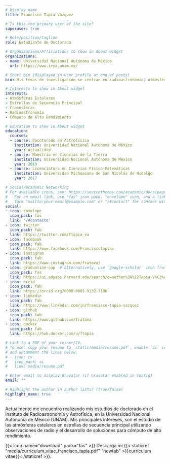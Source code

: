 ```yaml
---
# Display name
title: Francisco Tapia Vázquez

# Is this the primary user of the site?
superuser: true

# Role/position/tagline
role: Estudiante de Doctorado

# Organizations/Affiliations to show in About widget
organizations:
- name: Universidad Nacional Autónoma de México
  url: https://www.irya.unam.mx/

# Short bio (displayed in user profile at end of posts)
bio: Mis temas de investigación se centran en radioastronomía, atmósferas estelates y cómputo de alto desempeño.

# Interests to show in About widget
interests:
- Atmósferas Estelares
- Estrellas de Secuencia Principal
- Cromosferas
- Radioastronomía
- Cómputo de Alto Rendimiento

# Education to show in About widget
education:
  courses:
  - course: Docotorado en Astrofísica
    institution: Universidad Nacional Autónoma de México
    year: Actualidad
  - course: Maestría en Ciencias de la Tierra
    institution: Universidad Nacional Autónoma de México
    year: 2019
  - course: Licenciatura en Ciencias Físico-Matemáticas
    institution: Universidad Michoacana de San Nicolás de Hidalgo
    year: 2017

# Social/Academic Networking
# For available icons, see: https://sourcethemes.com/academic/docs/page-builder/#icons
#   For an email link, use "fas" icon pack, "envelope" icon, and a link in the
#   form "mailto:your-email@example.com" or "/#contact" for contact widget.
social:
- icon: envelope
  icon_pack: fas
  link: '/#contacto'
- icon: twitter
  icon_pack: fab
  link: https://twitter.com/ftapia_va
- icon: facebook
  icon_pack: fab
  link: https://www.facebook.com/Franciscotapiav
- icon: instagram
  icon_pack: fab
  link: https://www.instagram.com/fratava/
- icon: graduation-cap  # Alternatively, use `google-scholar` icon from `ai` icon pack
  icon_pack: fas
  link: https://ui.adsabs.harvard.edu/search/q=author%3A%22Tapia-V%C3%A1zquez%2C%20F.%22&sort=date%20desc%2C%20bibcode%20desc&p_=0
- icon: orcid
  icon_pack: fab
  link: https://orcid.org/0000-0001-9132-7196
- icon: linkedin
  icon_pack: fab
  link: https://www.linkedin.com/in/francisco-tapia-vazquez
- icon: github
  icon_pack: fab
  link: https://www.github.com/fratava
- icon: docker
  icon_pack: fab
  link: https://hub.docker.com/u/ftapia

# Link to a PDF of your resume/CV.
# To use: copy your resume to `static/media/resume.pdf`, enable `ai` icons in `params.toml`, 
# and uncomment the lines below.
# - icon: cv
#   icon_pack: ai
#   link: media/resume.pdf

# Enter email to display Gravatar (if Gravatar enabled in Config)
email: ""

# Highlight the author in author lists? (true/false)
highlight_name: true
---
```


Actualmente me encuentro realizando mis estudios de doctorado en el Instituto de Radioastronomía y Astrofísica, en la Universidad Nacional Autónoma de México (UNAM). Mis principales intereses, son el estudio de las atmósferas estelares en estrellas de secuencia principal utilizando observaciones de radio y el desarrollo de soluciones para cómputo de alto rendimiento.

{{< icon name="download" pack="fas" >}} Descarga mi {{< staticref "media/curriculum_vitae_francisco_tapia.pdf" "newtab" >}}currículum vitae{{< /staticref >}}.
